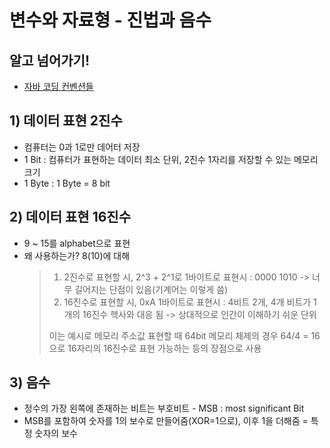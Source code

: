 <link href="../../md/style.css" rel="stylesheet">

# 변수와 자료형 - 진법과 음수

## 알고 넘어가기!

- [자바 코딩 컨벤션들](https://myeonguni.tistory.com/1596)

## 1) 데이터 표현 2진수

- 컴퓨터는 0과 1로만 데어터 저장
- 1 Bit : 컴퓨터가 표현하는 데이터 최소 단위, 2진수 1자리를 저장할 수 있는 메모리 크기
- 1 Byte : 1 Byte = 8 bit

## 2) 데이터 표현 16진수

- 9 ~ 15를 alphabet으로 표현
- 왜 사용하는가? 8(10)에 대해
  > 1. 2진수로 표현할 시, 2^3 + 2^1로 1바이트로 표현시 : 0000 1010 -> 너무 길어지는 단점이 있음(기계어는 이렇게 씀)
  > 2. 16진수로 표현할 시, 0xA 1바이트로 표현시 : 4비트 2개, 4개 비트가 1개의 16진수 헥사와 대응 됨 -> 상대적으로 인간이 이해하기 쉬운 단위
  >
  > 이는 예시로 메모리 주소값 표현할 때 64bit 메모리 체제의 경우 64/4 = 16으로
  > 16자리의 16진수로 표현 가능하는 등의 장점으로 사용

## 3) 음수

- 정수의 가장 왼쪽에 존재하는 비트는 부호비트 - MSB : most significant Bit
- MSB를 포함하여 숫자를 1의 보수로 만들어줌(XOR=1으로), 이후 1을 더해줌 = 특정 숫자의 보수
